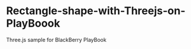 Rectangle-shape-with-Threejs-on-PlayBoook
=========================================

Three.js sample for BlackBerry PlayBook